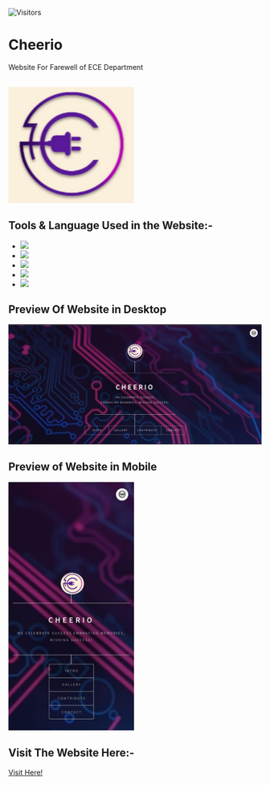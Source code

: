 
![Visitors](https://visitor-badge.laobi.icu/badge?page_id=Shinjan-saha.Cheerio)



# Cheerio

Website For Farewell of ECE Department

<br>


<img align="centre" width="250" src="./images/cherlogo.png">


## Tools & Language Used in the Website:-
<ul>
<li><img width ="75" src="https://cdn.jsdelivr.net/gh/devicons/devicon/icons/vscode/vscode-original-wordmark.svg" /></li>
<li><img width ="75" src="https://cdn.jsdelivr.net/gh/devicons/devicon/icons/html5/html5-original-wordmark.svg" /></li>  
<li><img width ="75" src="https://cdn.jsdelivr.net/gh/devicons/devicon/icons/css3/css3-original-wordmark.svg" /></li>
<li><img width="75" src="https://cdn.jsdelivr.net/gh/devicons/devicon/icons/sass/sass-original.svg" /></li>
<li><img width ="75" src="https://cdn.jsdelivr.net/gh/devicons/devicon/icons/javascript/javascript-original.svg" /></li>
</ul>

## Preview Of Website in Desktop
<img width="650" src="./img/newchercomp.png">

## Preview of Website in Mobile
<img width="250" src="./img/newchermob.jpg">


## Visit The Website Here:-
[Visit Here!](https://cheerio-ece-farewell.vercel.app/)
